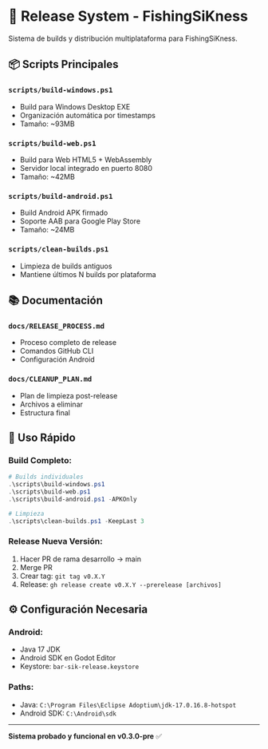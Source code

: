 # 🚀 Release System - FishingSiKness

Sistema de builds y distribución multiplataforma para FishingSiKness.

## 📦 **Scripts Principales**

### `scripts/build-windows.ps1`
- Build para Windows Desktop EXE
- Organización automática por timestamps
- Tamaño: ~93MB

### `scripts/build-web.ps1`
- Build para Web HTML5 + WebAssembly
- Servidor local integrado en puerto 8080
- Tamaño: ~42MB

### `scripts/build-android.ps1`
- Build Android APK firmado
- Soporte AAB para Google Play Store
- Tamaño: ~24MB

### `scripts/clean-builds.ps1`
- Limpieza de builds antiguos
- Mantiene últimos N builds por plataforma

## 📚 **Documentación**

### `docs/RELEASE_PROCESS.md`
- Proceso completo de release
- Comandos GitHub CLI
- Configuración Android

### `docs/CLEANUP_PLAN.md`
- Plan de limpieza post-release
- Archivos a eliminar
- Estructura final

## 🎯 **Uso Rápido**

### **Build Completo:**
```powershell
# Builds individuales
.\scripts\build-windows.ps1
.\scripts\build-web.ps1
.\scripts\build-android.ps1 -APKOnly

# Limpieza
.\scripts\clean-builds.ps1 -KeepLast 3
```

### **Release Nueva Versión:**
1. Hacer PR de rama desarrollo → main
2. Merge PR
3. Crear tag: `git tag v0.X.Y`
4. Release: `gh release create v0.X.Y --prerelease [archivos]`

## ⚙️ **Configuración Necesaria**

### **Android:**
- Java 17 JDK
- Android SDK en Godot Editor
- Keystore: `bar-sik-release.keystore`

### **Paths:**
- Java: `C:\Program Files\Eclipse Adoptium\jdk-17.0.16.8-hotspot`
- Android SDK: `C:\Android\sdk`

---

**Sistema probado y funcional en v0.3.0-pre** ✅
